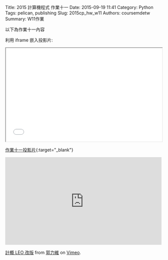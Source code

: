 Title: 2015 計算機程式 作業十一
Date: 2015-09-19 11:41
Category: Python
Tags: pelican, publishing
Slug: 2015cp_hw_w11
Authors: coursemdetw
Summary: W11作業

以下為作業十一內容

利用 iframe 嵌入投影片:

<iframe src="40423123_cp_w11_p.html" width="500" height="300"></iframe>

[作業十一投影片](40423123_cp_w11_p.html){:target="_blank"}

<iframe src="https://player.vimeo.com/video/151046789" width="500" height="281" frameborder="0" webkitallowfullscreen mozallowfullscreen allowfullscreen></iframe> <p><a href="https://vimeo.com/151046789">計概 LEO 改版</a> from <a href="https://vimeo.com/user47579118">郭力維</a> on <a href="https://vimeo.com">Vimeo</a>.</p>
